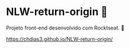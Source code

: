 # NLW-return-origin :rocket:
Projeto front-end desenvolvido com Rocktseat. :rocket:

https://chdias3.github.io/NLW-return-origin/
